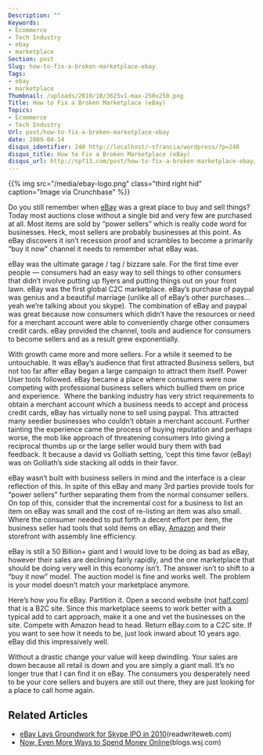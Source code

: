 ```yaml
---
Description: ""
Keywords:
- Ecommerce
- Tech Industry
- ebay
- marketplace
Section: post
Slug: how-to-fix-a-broken-marketplace-ebay
Tags:
- ebay
- marketplace
Thumbnail: /uploads/2010/10/3625v1-max-250x250.png
Title: How to Fix a Broken Marketplace (eBay)
Topics:
- Ecommerce
- Tech Industry
Url: post/how-to-fix-a-broken-marketplace-ebay
date: 2009-04-14
disqus_identifier: 240 http://localhost/~sfrancia/wordpress/?p=240
disqus_title: How to Fix a Broken Marketplace (eBay)
disqus_url: http://spf13.com/post/how-to-fix-a-broken-marketplace-ebay/
---
```


{{% img src="/media/ebay-logo.png" class="third right hid" caption="Image via Crunchbase" %}}

Do you still remember when [eBay](http://ebay.com "eBay") was a great
place to buy and sell things? Today most auctions close without a single bid and
very few are purchased at all. Most items are sold by “power sellers”
which is really code word for businesses. Heck, most sellers are
probably businesses at this point. As eBay discovers it isn’t recession
proof and scrambles to become a primarily “buy it now” channel it needs
to remember what eBay was.

eBay was the ultimate garage / tag / bizzare sale. For the first time
ever people — consumers had an easy way to sell things to other
consumers that didn’t involve putting up flyers and putting things out
on your front lawn. eBay was the first global C2C marketplace. eBay’s
purchase of paypal was genius and a beautiful marriage (unlike all of
eBay’s other purchases… yeah we’re talking about you skype). The
combination of eBay and paypal was great because now consumers which
didn’t have the resources or need for a merchant account were able to
conveniently charge other consumers credit cards. eBay provided the
channel, tools and audience for consumers to become sellers and as a
result grew exponentially.

With growth came more and more sellers. For a while it seemed to be
untouchable. It was eBay’s audience that first attracted Business
sellers, but not too far after eBay began a large campaign to attract
them itself. Power User tools followed. eBay became a place where
consumers were now competing with professional business sellers which
bullied them on price and experience.  Where the banking industry has
very strict requirements to obtain a merchant account which a business
needs to accept and process credit cards, eBay has virtually none to
sell using paypal. This attracted many seedier businesses who couldn’t
obtain a merchant account. Further tainting the experience came the
process of buying reputation and perhaps worse, the mob like approach of
threatening consumers into giving a reciprocal thumbs up or the large
seller would bury them with bad feedback. It because a david vs Golliath
setting, ‘cept this time favor (eBay) was on Golliath’s side stacking
all odds in their favor.

eBay wasn’t built with business sellers in mind and the interface is a
clear reflection of this. In spite of this eBay and many 3rd parties
provide tools for “power sellers” further separating them from the
normal consumer sellers. On top of this, consider that the incremental
cost for a business to list an item on eBay was small and the cost of
re-listing an item was also small. Where the consumer needed to put
forth a decent effort per item, the business seller had tools that sold
items on eBay, [Amazon](http://amazon.com/ "Amazon") and their
storefront with assembly line efficiency.

eBay is still a 50 Billion+ giant and I would love to be doing as bad as
eBay, however their sales are declining fairly rapidly, and the one
marketplace that should be doing very well in this economy isn’t. The
answer isn’t to shift to a “buy it now” model. The auction model is fine
and works well. The problem is your model doesn’t match your marketplace
anymore.

Here’s how you fix eBay. Partition it. Open a second website
(not [half.com](http://www.half.ebay.com "Half.com")) that is a B2C
site. Since this marketplace seems to work better with a typical add to
cart approach, make it a one and vet the businesses on the site. Compete
with Amazon head to head. Return eBay.com to a C2C site. If you want to
see how it needs to be, just look inward about 10 years ago. eBay did
this impressively well.

Without a drastic change your value will keep dwindling. Your sales are
down because all retail is down and you are simply a giant mall. It’s no
longer true that I can find it on eBay. The consumers you desperately
need to be your core sellers and buyers are still out there, they are
just looking for a place to call home again.

## Related Articles

-   [eBay Lays Groundwork for Skype IPO in
    2010](http://www.readwriteweb.com/archives/ebay_lays_groundwork_for_skype_ipo_in_2010.php)(readwriteweb.com)
-   [Now, Even More Ways to Spend Money
    Online](http://blogs.wsj.com/digits/2009/04/09/now-even-more-ways-to-spend-money-online/?mod=rss_WSJBlog)(blogs.wsj.com)

